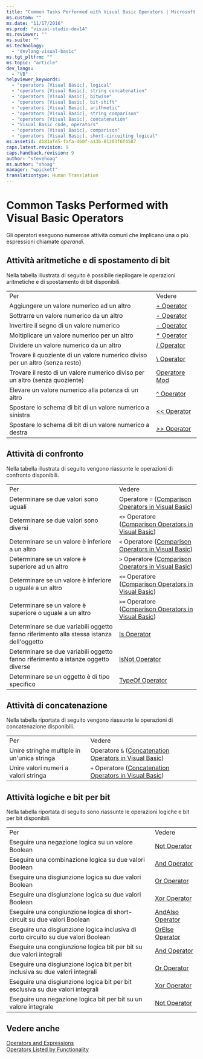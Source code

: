 ```yaml
---
title: "Common Tasks Performed with Visual Basic Operators | Microsoft Docs"
ms.custom: ""
ms.date: "11/17/2016"
ms.prod: "visual-studio-dev14"
ms.reviewer: ""
ms.suite: ""
ms.technology: 
  - "devlang-visual-basic"
ms.tgt_pltfrm: ""
ms.topic: "article"
dev_langs: 
  - "VB"
helpviewer_keywords: 
  - "operators [Visual Basic], logical"
  - "operators [Visual Basic], string concatenation"
  - "operators [Visual Basic], bitwise"
  - "operators [Visual Basic], bit-shift"
  - "operators [Visual Basic], arithmetic"
  - "operators [Visual Basic], string comparison"
  - "operators [Visual Basic], concatenation"
  - "Visual Basic code, operators"
  - "operators [Visual Basic], comparison"
  - "operators [Visual Basic], short-circuiting logical"
ms.assetid: d181afe5-fafa-460f-a13b-81203f6f4587
caps.latest.revision: 9
caps.handback.revision: 9
author: "stevehoag"
ms.author: "shoag"
manager: "wpickett"
translationtype: Human Translation
---
```

# Common Tasks Performed with Visual Basic Operators
Gli operatori eseguono numerose attività comuni che implicano una o più espressioni chiamate *operandi*.  
  
## Attività aritmetiche e di spostamento di bit  
 Nella tabella illustrata di seguito è possibile riepilogare le operazioni aritmetiche e di spostamento di bit disponibili.  
  
|||  
|-|-|  
|Per|Vedere|  
|Aggiungere un valore numerico ad un altro|[\+ Operator](../../../../visual-basic/language-reference/operators/addition-operator.md)|  
|Sottrarre un valore numerico da un altro|[\- Operator](../../../../visual-basic/language-reference/operators/subtraction-operator.md)|  
|Invertire il segno di un valore numerico|[\- Operator](../../../../visual-basic/language-reference/operators/subtraction-operator.md)|  
|Moltiplicare un valore numerico per un altro|[\* Operator](../../../../visual-basic/language-reference/operators/multiplication-operator.md)|  
|Dividere un valore numerico da un altro|[\/ Operator](../../../../visual-basic/language-reference/operators/floating-point-division-operator.md)|  
|Trovare il quoziente di un valore numerico diviso per un altro \(senza resto\)|[\\ Operator](../../../../visual-basic/language-reference/operators/integer-division-operator.md)|  
|Trovare il resto di un valore numerico diviso per un altro \(senza quoziente\)|[Operatore Mod](../../../../visual-basic/language-reference/operators/mod-operator.md)|  
|Elevare un valore numerico alla potenza di un altro|[^ Operator](../../../../visual-basic/language-reference/operators/exponentiation-operator.md)|  
|Spostare lo schema di bit di un valore numerico a sinistra|[\<\< Operator](../../../../visual-basic/language-reference/operators/left-shift-operator.md)|  
|Spostare lo schema di bit di un valore numerico a destra|[\>\> Operator](../../../../visual-basic/language-reference/operators/right-shift-operator.md)|  
  
## Attività di confronto  
 Nella tabella illustrata di seguito vengono riassunte le operazioni di confronto disponibili.  
  
|||  
|-|-|  
|Per|Vedere|  
|Determinare se due valori sono uguali|Operatore `=` \([Comparison Operators in Visual Basic](../../../../visual-basic/programming-guide/language-features/operators-and-expressions/comparison-operators.md)\)|  
|Determinare se due valori sono diversi|`<>` Operatore \([Comparison Operators in Visual Basic](../../../../visual-basic/programming-guide/language-features/operators-and-expressions/comparison-operators.md)\)|  
|Determinare se un valore è inferiore a un altro|`<` Operatore \([Comparison Operators in Visual Basic](../../../../visual-basic/programming-guide/language-features/operators-and-expressions/comparison-operators.md)\)|  
|Determinare se un valore è superiore ad un altro|`>` Operatore \([Comparison Operators in Visual Basic](../../../../visual-basic/programming-guide/language-features/operators-and-expressions/comparison-operators.md)\)|  
|Determinare se un valore è inferiore o uguale a un altro|`<=` Operatore \([Comparison Operators in Visual Basic](../../../../visual-basic/programming-guide/language-features/operators-and-expressions/comparison-operators.md)\)|  
|Determinare se un valore è superiore o uguale a un altro|`>=` Operatore \([Comparison Operators in Visual Basic](../../../../visual-basic/programming-guide/language-features/operators-and-expressions/comparison-operators.md)\)|  
|Determinare se due variabili oggetto fanno riferimento alla stessa istanza dell'oggetto|[Is Operator](../../../../visual-basic/language-reference/operators/is-operator.md)|  
|Determinare se due variabili oggetto fanno riferimento a istanze oggetto diverse|[IsNot Operator](../../../../visual-basic/language-reference/operators/isnot-operator.md)|  
|Determinare se un oggetto è di tipo specifico|[TypeOf Operator](../../../../visual-basic/language-reference/operators/typeof-operator.md)|  
  
## Attività di concatenazione  
 Nella tabella riportata di seguito vengono riassunte le operazioni di concatenazione disponibili.  
  
|||  
|-|-|  
|Per|Vedere|  
|Unire stringhe multiple in un'unica stringa|Operatore `&` \([Concatenation Operators in Visual Basic](../../../../visual-basic/programming-guide/language-features/operators-and-expressions/concatenation-operators.md)\)|  
|Unire valori numeri a valori stringa|`+` Operatore \([Concatenation Operators in Visual Basic](../../../../visual-basic/programming-guide/language-features/operators-and-expressions/concatenation-operators.md)\)|  
  
## Attività logiche e bit per bit  
 Nella tabella riportata di seguito sono riassunte le operazioni logiche e bit per bit disponibili.  
  
|||  
|-|-|  
|Per|Vedere|  
|Eseguire una negazione logica su un valore Boolean|[Not Operator](../../../../visual-basic/language-reference/operators/not-operator.md)|  
|Eseguire una combinazione logica su due valori Boolean|[And Operator](../../../../visual-basic/language-reference/operators/and-operator.md)|  
|Eseguire una disgiunzione logica su due valori Boolean|[Or Operator](../../../../visual-basic/language-reference/operators/or-operator.md)|  
|Eseguire una disgiunzione logica su due valori Boolean|[Xor Operator](../../../../visual-basic/language-reference/operators/xor-operator.md)|  
|Eseguire una congiunzione logica di short\-circuit su due valori Boolean|[AndAlso Operator](../../../../visual-basic/language-reference/operators/andalso-operator.md)|  
|Eseguire una disgiunzione logica inclusiva di corto circuito su due valori Boolean|[OrElse Operator](../../../../visual-basic/language-reference/operators/orelse-operator.md)|  
|Eseguire una congiunzione logica bit per bit su due valori integrali|[And Operator](../../../../visual-basic/language-reference/operators/and-operator.md)|  
|Eseguire una disgiunzione logica bit per bit inclusiva su due valori integrali|[Or Operator](../../../../visual-basic/language-reference/operators/or-operator.md)|  
|Eseguire una disgiunzione logica bit per bit esclusiva su due valori integrali|[Xor Operator](../../../../visual-basic/language-reference/operators/xor-operator.md)|  
|Eseguire una negazione logica bit per bit su un valore integrale|[Not Operator](../../../../visual-basic/language-reference/operators/not-operator.md)|  
  
## Vedere anche  
 [Operators and Expressions](../../../../visual-basic/programming-guide/language-features/operators-and-expressions/index.md)   
 [Operators Listed by Functionality](../../../../visual-basic/language-reference/operators/operators-listed-by-functionality.md)